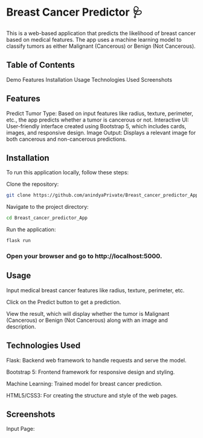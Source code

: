 # Breast Cancer Predictor 🩺
This is a web-based application that predicts the likelihood of breast cancer based on medical features. The app uses a machine learning model to classify tumors as either Malignant (Cancerous) or Benign (Not Cancerous).

## Table of Contents
Demo
Features
Installation
Usage
Technologies Used
Screenshots

## Features
 Predict Tumor Type: Based on input features like radius, texture, perimeter, etc., the app predicts whether a tumor is cancerous or not.
 Interactive UI: User-friendly interface created using Bootstrap 5, which includes cards, images, and responsive design.
 Image Output: Displays a relevant image for both cancerous and non-cancerous predictions.

## Installation
To run this application locally, follow these steps:

Clone the repository:
```bash
git clone https://github.com/anindyaPrivate/Breast_cancer_predictor_App.git
```
Navigate to the project directory:
```bash
cd Breast_cancer_predictor_App
```
Run the application:
```bash
flask run
```
### Open your browser and go to http://localhost:5000.

## Usage
Input medical breast cancer features like radius, texture, perimeter, etc.

Click on the Predict button to get a prediction.

View the result, which will display whether the tumor is Malignant (Cancerous) or Benign (Not Cancerous) along with an image and description.

## Technologies Used
Flask: Backend web framework to handle requests and serve the model.

Bootstrap 5: Frontend framework for responsive design and styling.

Machine Learning: Trained model for breast cancer prediction.

HTML5/CSS3: For creating the structure and style of the web pages.

## Screenshots
Input Page:
